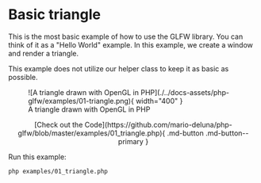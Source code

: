 # Basic triangle

This is the most basic example of how to use the GLFW library. You can think of it as a "Hello World" example. In this example, we create a window and render a triangle.

This example does not utilize our helper class to keep it as basic as possible.

<figure markdown>
  ![A triangle drawn with OpenGL in PHP](./../docs-assets/php-glfw/examples/01-triangle.png){ width="400" }
  <figcaption>A triangle drawn with OpenGL in PHP</figcaption>
</figure>


<div style="text-align: center;" markdown>
[Check out the Code](https://github.com/mario-deluna/php-glfw/blob/master/examples/01_triangle.php){ .md-button .md-button--primary }
</div>

Run this example:

```
php examples/01_triangle.php
```